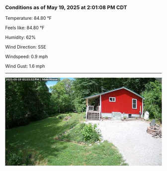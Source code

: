### Conditions as of May 19, 2025 at 2:01:08 PM CDT 

Temperature: 84.80 &deg;F

Feels like: 84.80 &deg;F

Humidity: 62%

Wind Direction: SSE

Windspeed: 0.9 mph

Wind Gust: 1.6 mph

---

<img src="./images/latest.jpeg"/>

